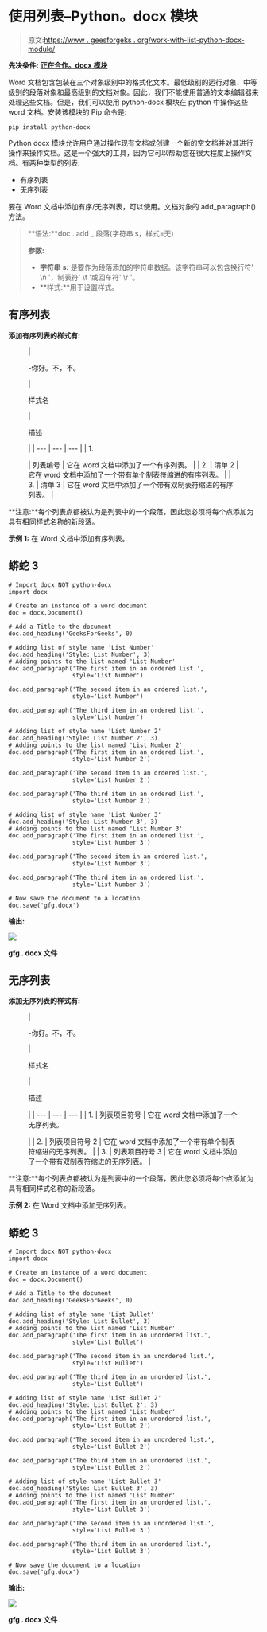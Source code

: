 # 使用列表–Python。docx 模块

> 原文:[https://www . geesforgeks . org/work-with-list-python-docx-module/](https://www.geeksforgeeks.org/working-with-lists-python-docx-module/)

**先决条件:** [**正在合作。docx 模块**](https://www.geeksforgeeks.org/python-working-with-docx-module/)

Word 文档包含包装在三个对象级别中的格式化文本。最低级别的运行对象、中等级别的段落对象和最高级别的文档对象。因此，我们不能使用普通的文本编辑器来处理这些文档。但是，我们可以使用 python-docx 模块在 python 中操作这些 word 文档。安装该模块的 Pip 命令是:

```
pip install python-docx
```

Python docx 模块允许用户通过操作现有文档或创建一个新的空文档并对其进行操作来操作文档。这是一个强大的工具，因为它可以帮助您在很大程度上操作文档。有两种类型的列表:

*   有序列表
*   无序列表

要在 Word 文档中添加有序/无序列表，可以使用。文档对象的 add_paragraph()方法。

> **语法:**doc . add _ 段落(字符串 s，样式=无)
> 
> **参数:**
> 
> *   **字符串 s:** 是要作为段落添加的字符串数据。该字符串可以包含换行符' \n '，制表符' \t '或回车符' \r '。
> *   **样式:**用于设置样式。

## 有序列表

**添加有序列表的样式有:**

<figure class="table">

| 

-你好。不，不。

 | 

样式名

 | 

描述

 |
| --- | --- | --- |
| 1.

 | 列表编号 | 它在 word 文档中添加了一个有序列表。 |
| 2. | 清单 2 | 它在 word 文档中添加了一个带有单个制表符缩进的有序列表。 |
| 3. | 清单 3 | 它在 word 文档中添加了一个带有双制表符缩进的有序列表。 |

</figure>

**注意:**每个列表点都被认为是列表中的一个段落，因此您必须将每个点添加为具有相同样式名称的新段落。

**示例 1:** 在 Word 文档中添加有序列表。

## 蟒蛇 3

```
# Import docx NOT python-docx
import docx

# Create an instance of a word document
doc = docx.Document()

# Add a Title to the document 
doc.add_heading('GeeksForGeeks', 0)

# Adding list of style name 'List Number'
doc.add_heading('Style: List Number', 3)
# Adding points to the list named 'List Number'
doc.add_paragraph('The first item in an ordered list.',
                  style='List Number')

doc.add_paragraph('The second item in an ordered list.', 
                  style='List Number')

doc.add_paragraph('The third item in an ordered list.', 
                  style='List Number')

# Adding list of style name 'List Number 2'
doc.add_heading('Style: List Number 2', 3)
# Adding points to the list named 'List Number 2'
doc.add_paragraph('The first item in an ordered list.',
                  style='List Number 2')

doc.add_paragraph('The second item in an ordered list.',
                  style='List Number 2')

doc.add_paragraph('The third item in an ordered list.', 
                  style='List Number 2')

# Adding list of style name 'List Number 3'
doc.add_heading('Style: List Number 3', 3)
# Adding points to the list named 'List Number 3'
doc.add_paragraph('The first item in an ordered list.',
                  style='List Number 3')

doc.add_paragraph('The second item in an ordered list.',
                  style='List Number 3')

doc.add_paragraph('The third item in an ordered list.',
                  style='List Number 3')

# Now save the document to a location 
doc.save('gfg.docx')
```

**输出:**

![](img/023f888adba56a2ab1223fae6ad6c1e7.png)

**gfg . docx 文件**

## 无序列表

**添加无序列表的样式有:**

<figure class="table">

| 

-你好。不，不。

 | 

样式名

 | 

描述

 |
| --- | --- | --- |
| 1. | 列表项目符号 | 它在 word 文档中添加了一个无序列表。

 |
| 2. | 列表项目符号 2 | 它在 word 文档中添加了一个带有单个制表符缩进的无序列表。 |
| 3. | 列表项目符号 3 | 它在 word 文档中添加了一个带有双制表符缩进的无序列表。 |

</figure>

**注意:**每个列表点都被认为是列表中的一个段落，因此您必须将每个点添加为具有相同样式名称的新段落。

**示例 2:** 在 Word 文档中添加无序列表。

## 蟒蛇 3

```
# Import docx NOT python-docx
import docx

# Create an instance of a word document
doc = docx.Document()

# Add a Title to the document 
doc.add_heading('GeeksForGeeks', 0)

# Adding list of style name 'List Bullet'
doc.add_heading('Style: List Bullet', 3)
# Adding points to the list named 'List Number'
doc.add_paragraph('The first item in an unordered list.', 
                  style='List Bullet')

doc.add_paragraph('The second item in an unordered list.',
                  style='List Bullet')

doc.add_paragraph('The third item in an unordered list.',
                  style='List Bullet')

# Adding list of style name 'List Bullet 2'
doc.add_heading('Style: List Bullet 2', 3)
# Adding points to the list named 'List Number'
doc.add_paragraph('The first item in an unordered list.',
                  style='List Bullet 2')

doc.add_paragraph('The second item in an unordered list.',
                  style='List Bullet 2')

doc.add_paragraph('The third item in an unordered list.', 
                  style='List Bullet 2')

# Adding list of style name 'List Bullet 3'
doc.add_heading('Style: List Bullet 3', 3)
# Adding points to the list named 'List Number'
doc.add_paragraph('The first item in an unordered list.',
                  style='List Bullet 3')

doc.add_paragraph('The second item in an unordered list.',
                  style='List Bullet 3')

doc.add_paragraph('The third item in an unordered list.',
                  style='List Bullet 3')

# Now save the document to a location 
doc.save('gfg.docx')
```

**输出:**

![](img/896d73854e3a722b6ff1f911372a7348.png)

**gfg . docx 文件**